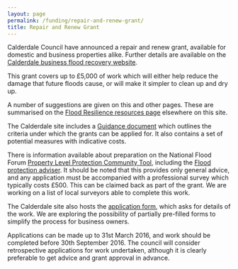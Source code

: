 ```yaml
---
layout: page
permalink: /funding/repair-and-renew-grant/
title: Repair and Renew Grant
---
```


Calderdale Council have announced a repair and renew grant, available for
domestic and business properties alike. Further details are available on
the [Calderdale business flood recovery website][CALDERDALE_BIZ_SUPPORT].

This grant covers up to £5,000 of work which will either help reduce the damage
that future floods cause, or will make it simpler to clean up and dry up.

A number of suggestions are given on this and other pages. These are summarised
on the [Flood Resilience resources page](/resources/flood-resilience/) elsewhere
on this site.

The Calderdale site includes a [Guidance document][GUIDANCE_DOC] which outlines
the criteria under which the grants can be applied for.
It also contains a set of potential measures with indicative costs.

There is information available about preparation on the National Flood Forum
[Property Level Protection Community Tool][PLPCT],
including the [Flood protection adviser][FPA]. It should be noted that this
provides only general advice, and any application must be accompanied with a
professional survey which typically costs £500. This can be claimed back as
part of the grant. We are working on a list of local surveyors able to complete
this work.

The Calderdale site also hosts the [application form][APPLICATION_FORM], which
asks for details of the work. We are exploring the possibility of partially
pre-filled forms to simplify the process for business owners.

Applications can be made up to 31st March 2016, and work should be completed
before 30th September 2016. The council will consider retrospective
applications for work undertaken, although it is clearly preferable to get
advice and grant approval in advance.

[CALDERDALE_BIZ_SUPPORT]: http://www.calderdale.gov.uk/environment/flooding/help-available.html#business
[GUIDANCE_DOC]: http://www.calderdale.gov.uk/environment/flooding/Repair-Renew-Grant-Scheme_Guidance-Document_Jan2016.pdf
[PLPCT]: http://www.nationalfloodforum.org.uk/property-level-protection-community-tool/
[FPA]: http://www.nationalfloodforum.org.uk/flood-protection-adviser/
[APPLICATION_FORM]: http://www.calderdale.gov.uk/environment/flooding/Repair-Renew-Grant-Scheme_Application-Form_Jan2016.pdf
